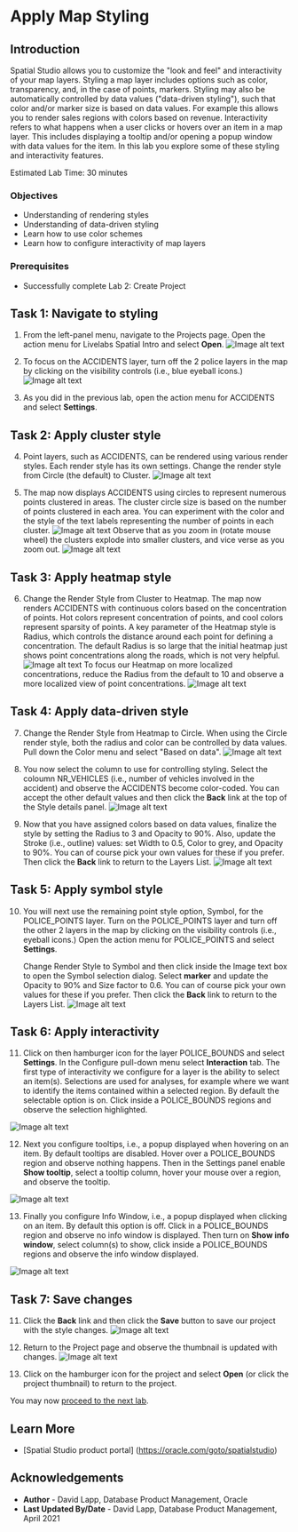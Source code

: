 # Apply Map Styling


## Introduction

Spatial Studio allows you to customize the "look and feel" and interactivity of your map layers. Styling a map layer includes options such as color, transparency, and, in the case of points, markers. Styling may also be automatically controlled by data values ("data-driven styling"), such that color and/or marker size is based on data values. For example this allows you to render sales regions with colors based on revenue. Interactivity refers to what happens when a user clicks or hovers over an item in a map layer. This includes displaying a tooltip and/or opening a popup window with data values for the item. In this lab you explore some of these styling and interactivity features.

Estimated Lab Time: 30 minutes

### Objectives

* Understanding of rendering styles
* Understanding of data-driven styling
* Learn how to use color schemes
* Learn how to configure interactivity of map layers

### Prerequisites

* Successfully complete Lab 2: Create Project


## Task 1: Navigate to styling

1. From the left-panel menu, navigate to the Projects page. Open the action menu for Livelabs Spatial Intro and select **Open**. 
![Image alt text](images/apply-styling-1.png)

2. To focus on the ACCIDENTS layer, turn off the 2 police layers in the map by clicking on the visibility controls (i.e., blue eyeball icons.) 
  ![Image alt text](images/apply-styling-4.png)

3. As you did in the previous lab, open the action menu for ACCIDENTS and select **Settings**.  

## Task 2: Apply cluster style  
   
4. Point layers, such as ACCIDENTS, can be rendered using various render styles. Each render style has its own settings.  Change the render style from Circle (the default) to Cluster.
  ![Image alt text](images/apply-styling-5.png)

5. The map now displays ACCIDENTS using circles to represent numerous points clustered in areas. The cluster circle size is based on the number of points clustered in each area. You can experiment with the color and the style of the text labels representing the number of points in each cluster.
  ![Image alt text](images/apply-styling-6.png)
   Observe that as you zoom in (rotate mouse wheel) the clusters explode into smaller clusters, and vice verse as you zoom out.
  ![Image alt text](images/apply-styling-7.png)

## Task 3: Apply heatmap style 

6. Change the Render Style from Cluster to Heatmap. The map now renders ACCIDENTS with continuous colors based on the concentration of points. Hot colors represent concentration of points, and cool colors represent sparsity of points. A key parameter of the Heatmap style is Radius, which controls the distance around each point for defining a concentration. The default Radius is so large that the initial heatmap just shows point concentrations along the roads, which is not very helpful.
  ![Image alt text](images/apply-styling-8.png)
  To focus our Heatmap on more localized concentrations, reduce the Radius from the default to 10 and observe a more localized view of point concentrations.
  ![Image alt text](images/apply-styling-9.png)

## Task 4: Apply data-driven style 

7. Change the Render Style from Heatmap to Circle. When using the Circle render style, both the radius and color can be controlled by data values. Pull down the Color menu and select "Based on data".
  ![Image alt text](images/apply-styling-10.png)

8. You now select the column to use for controlling styling. Select the coloumn NR_VEHICLES (i.e., number of vehicles involved in the accident) and observe the ACCIDENTS become color-coded. You can accept the other default values and then click the **Back** link at the top of the Style details panel.
![Image alt text](images/apply-styling-11.png)

9. Now that you have assigned colors based on data values, finalize the style by setting the Radius to 3 and Opacity to 90%. Also, update the Stroke (i.e., outline) values: set Width to 0.5, Color to grey, and Opacity to 90%. You can of course pick your own values for these if you prefer. Then click the **Back** link to return to the Layers List.
![Image alt text](images/apply-styling-12.png)

## Task 5: Apply symbol style 

10. You will next use the remaining point style option, Symbol, for the POLICE\_POINTS layer. Turn on the POLICE\_POINTS layer and turn off the other 2 layers in the map by clicking on the visibility controls (i.e., eyeball icons.)  Open the action menu for POLICE\_POINTS and select **Settings**. 

    Change Render Style to Symbol and then click inside the Image text box to open the Symbol selection dialog. Select **marker** and update the Opacity to 90% and Size factor to 0.6. You can of course pick your own values for these if you prefer.  Then click the **Back** link to return to the Layers List.
 ![Image alt text](images/apply-styling-13.png)


## Task 6: Apply interactivity

11. Click on then hamburger icon for the layer POLICE\_BOUNDS and select **Settings**. In the Configure pull-down menu select **Interaction** tab.  The first type of interactivity we configure for a layer is the ability to select an item(s). Selections are used for analyses, for example where we want to identify the items contained within a selected region. By default the selectable option is on. Click inside a POLICE\_BOUNDS regions and observe the selection highlighted. 

   ![Image alt text](images/apply-interactions-1.png)

12. Next you configure tooltips, i.e., a popup displayed when hovering on an item. By default tooltips are disabled. Hover over a POLICE_BOUNDS region and observe nothing happens. Then in the Settings panel enable **Show tooltip**, select a tooltip column, hover your mouse over a region, and observe the tooltip.

   ![Image alt text](images/apply-interactions-2.png)

13. Finally you configure Info Window, i.e., a popup displayed when clicking on an item. By default this option is off. Click in a POLICE_BOUNDS region and observe no info window is displayed. Then turn on **Show info window**, select column(s) to show, click inside a POLICE\_BOUNDS regions and observe the info window displayed.

![Image alt text](images/apply-interactions-3.png)


## Task 7: Save changes

11. Click the **Back** link and then click the **Save** button to save our project with the style changes.
 ![Image alt text](images/apply-styling-14.png)

12. Return to the Project page and observe the thumbnail is updated with changes.
 ![Image alt text](images/apply-styling-15.png)

14. Click on the hamburger icon for the project and select **Open** (or click the project thumbnail) to return to the project.


You may now [proceed to the next lab](#next).


## Learn More
* [Spatial Studio product portal] (https://oracle.com/goto/spatialstudio)


## Acknowledgements
* **Author** - David Lapp, Database Product Management, Oracle
* **Last Updated By/Date** - David Lapp, Database Product Management, April 2021
